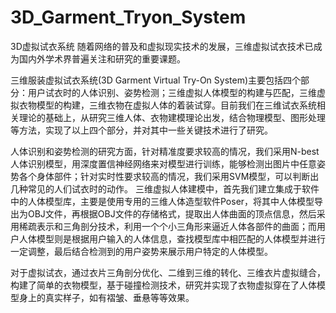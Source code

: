 # 3D_Garment_Tryon_System
3D虚拟试衣系统
随着网络的普及和虚拟现实技术的发展，三维虚拟试衣技术已成为国内外学术界普遍关注和研究的重要课题。

三维服装虚拟试衣系统(3D Garment Virtual Try-On System)主要包括四个部分：用户试衣时的人体识别、姿势检测；三维虚拟人体模型的构建与匹配，三维虚拟衣物模型的构建，三维衣物在虚拟人体的着装试穿。目前我们在三维试衣系统相关理论的基础上，从研究三维人体、衣物建模理论出发，结合物理模型、图形处理等方法，实现了以上四个部分，并对其中一些关键技术进行了研究。

人体识别和姿势检测的研究方面，针对精准度要求较高的情况，我们采用N-best人体识别模型，用深度置信神经网络来对模型进行训练，能够检测出图片中任意姿势各个身体部件；针对实时性要求较高的情况，我们采用SVM模型，可以判断出几种常见的人们试衣时的动作。
三维虚拟人体建模中，首先我们建立集成于软件中的人体模型库，主要是使用专用的三维人体造型软件Poser，将其中人体模型导出为OBJ文件，再根据OBJ文件的存储格式，提取出人体曲面的顶点信息，然后采用稀疏表示和三角剖分技术，利用一个个小三角形来逼近人体各部件的曲面；而用户人体模型则是根据用户输入的人体信息，查找模型库中相匹配的人体模型并进行一定调整，最后结合检测到的用户姿势来展示用户特定的人体模型。

对于虚拟试衣，通过衣片三角剖分优化、二维到三维的转化、三维衣片虚拟缝合，构建了简单的衣物模型，基于碰撞检测技术，研究并实现了衣物虚拟穿在了人体模型身上的真实样子，如有褶皱、垂悬等等效果。
